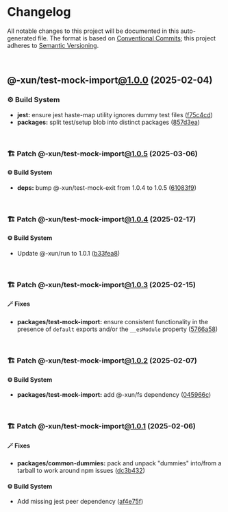 # Changelog

All notable changes to this project will be documented in this auto-generated
file. The format is based on [Conventional Commits][1];
this project adheres to [Semantic Versioning][2].

<br />

## @-xun/test-mock-import[@1.0.0][3] (2025-02-04)

### ⚙️ Build System

- **jest:** ensure jest haste-map utility ignores dummy test files ([f75c4cd][4])
- **packages:** split test/setup blob into distinct packages ([857d3ea][5])

<br />

### 🏗️ Patch @-xun/test-mock-import[@1.0.5][6] (2025-03-06)

#### ⚙️ Build System

- **deps:** bump @-xun/test-mock-exit from 1.0.4 to 1.0.5 ([61083f9][7])

<br />

### 🏗️ Patch @-xun/test-mock-import[@1.0.4][8] (2025-02-17)

#### ⚙️ Build System

- Update @-xun/run to 1.0.1 ([b33fea8][9])

<br />

### 🏗️ Patch @-xun/test-mock-import[@1.0.3][10] (2025-02-15)

#### 🪄 Fixes

- **packages/test-mock-import:** ensure consistent functionality in the presence of `default` exports and/or the `__esModule` property ([5766a58][11])

<br />

### 🏗️ Patch @-xun/test-mock-import[@1.0.2][12] (2025-02-07)

#### ⚙️ Build System

- **packages/test-mock-import:** add @-xun/fs dependency ([045966c][13])

<br />

### 🏗️ Patch @-xun/test-mock-import[@1.0.1][14] (2025-02-06)

#### 🪄 Fixes

- **packages/common-dummies:** pack and unpack "dummies" into/from a tarball to work around npm issues ([dc3b432][15])

#### ⚙️ Build System

- Add missing jest peer dependency ([af4e75f][16])

[1]: https://conventionalcommits.org
[2]: https://semver.org
[3]: https://github.com/Xunnamius/test-utils/compare/857d3eac80084608a88cbc27476cbe23e155ce7d...@-xun/test-mock-import@1.0.0
[4]: https://github.com/Xunnamius/test-utils/commit/f75c4cd929f5d1720d466436ad2ee5c68cced170
[5]: https://github.com/Xunnamius/test-utils/commit/857d3eac80084608a88cbc27476cbe23e155ce7d
[6]: https://github.com/Xunnamius/test-utils/compare/@-xun/test-mock-import@1.0.4...@-xun/test-mock-import@1.0.5
[7]: https://github.com/Xunnamius/test-utils/commit/61083f9919917ccccdfed2b8d52f34201a33ed20
[8]: https://github.com/Xunnamius/test-utils/compare/@-xun/test-mock-import@1.0.3...@-xun/test-mock-import@1.0.4
[9]: https://github.com/Xunnamius/test-utils/commit/b33fea8db53369e4e821d273ed05fd0d4c91b749
[10]: https://github.com/Xunnamius/test-utils/compare/@-xun/test-mock-import@1.0.2...@-xun/test-mock-import@1.0.3
[11]: https://github.com/Xunnamius/test-utils/commit/5766a587ab597e73a306f5f0ae4c7b7bd249633c
[12]: https://github.com/Xunnamius/test-utils/compare/@-xun/test-mock-import@1.0.1...@-xun/test-mock-import@1.0.2
[13]: https://github.com/Xunnamius/test-utils/commit/045966cd59e0c9bf1c888b45ed07319366458288
[14]: https://github.com/Xunnamius/test-utils/compare/@-xun/test-mock-import@1.0.0...@-xun/test-mock-import@1.0.1
[15]: https://github.com/Xunnamius/test-utils/commit/dc3b432f6d15898a8396cf56c73f03cafcecb7a9
[16]: https://github.com/Xunnamius/test-utils/commit/af4e75f9b436c758cd44a902f489c5640d8b2b47

